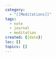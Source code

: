 ```yaml
---
category:
  - "[[Meditations]]"
tags:
  - note
  - journal
  - meditation
created: {{date}}
loc: []
topics: []
---
```


